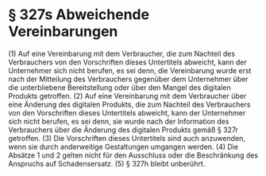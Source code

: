 # § 327s Abweichende Vereinbarungen
(1) Auf eine Vereinbarung mit dem Verbraucher, die zum Nachteil des Verbrauchers von den Vorschriften dieses Untertitels abweicht, kann der Unternehmer sich nicht berufen, es sei denn, die Vereinbarung wurde erst nach der Mitteilung des Verbrauchers gegenüber dem Unternehmer über die unterbliebene Bereitstellung oder über den Mangel des digitalen Produkts getroffen.
(2) Auf eine Vereinbarung mit dem Verbraucher über eine Änderung des digitalen Produkts, die zum Nachteil des Verbrauchers von den Vorschriften dieses Untertitels abweicht, kann der Unternehmer sich nicht berufen, es sei denn, sie wurde nach der Information des Verbrauchers über die Änderung des digitalen Produkts gemäß § 327r getroffen.
(3) Die Vorschriften dieses Untertitels sind auch anzuwenden, wenn sie durch anderweitige Gestaltungen umgangen werden.
(4) Die Absätze 1 und 2 gelten nicht für den Ausschluss oder die Beschränkung des Anspruchs auf Schadensersatz.
(5) § 327h bleibt unberührt.